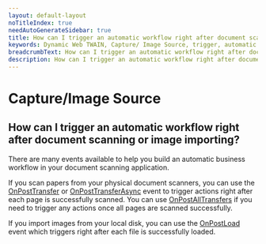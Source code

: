 ```yaml
---
layout: default-layout
noTitleIndex: true
needAutoGenerateSidebar: true
title: How can I trigger an automatic workflow right after document scanning or image importing?
keywords: Dynamic Web TWAIN, Capture/ Image Source, trigger, automatic workflow
breadcrumbText: How can I trigger an automatic workflow right after document scanning or image importing?
description: How can I trigger an automatic workflow right after document scanning or image importing?
---
```


# Capture/Image Source

## How can I trigger an automatic workflow right after document scanning or image importing?

There are many events available to help you build an automatic business workflow in your document scanning application.

If you scan papers from your physical document scanners, you can use the <a href="https://www.dynamsoft.com/web-twain/docs-archive/v17.2.1/info/api/WebTwain_Acquire.html#onposttransfer" target="_blank">OnPostTransfer</a> or <a href="https://www.dynamsoft.com/web-twain/docs-archive/v17.2.1/info/api/WebTwain_Acquire.html#onposttransferasync" target="_blank">OnPostTransferAsync</a> event to trigger actions right after each page is successfully scanned. You can use <a href="https://www.dynamsoft.com/web-twain/docs-archive/v17.2.1/info/api/WebTwain_Acquire.html#onpostalltransfers" target="_blank">OnPostAllTransfers</a> if you need to trigger any actions once all pages are scanned successfully.

If you import images from your local disk, you can use the <a href="https://www.dynamsoft.com/web-twain/docs-archive/v17.2.1/info/api/WebTwain_IO.html#onpostload" target="_blank">OnPostLoad</a> event which triggers right after each file is successfully loaded.
